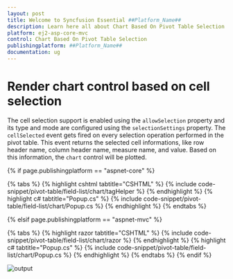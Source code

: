 ```yaml
---
layout: post
title: Welcome to Syncfusion Essential ##Platform_Name##
description: Learn here all about Chart Based On Pivot Table Selection of Syncfusion Essential ##Platform_Name## widgets based on HTML5 and jQuery.
platform: ej2-asp-core-mvc
control: Chart Based On Pivot Table Selection
publishingplatform: ##Platform_Name##
documentation: ug
---
```


# Render chart control based on cell selection

The cell selection support is enabled using the `allowSelection` property and its type and mode are configured using the `selectionSettings` property. The `cellSelected` event gets fired on every selection operation performed in the pivot table. This event returns the selected cell informations, like row header name, column header name, measure name, and value. Based on this information, the `chart` control will be plotted.

{% if page.publishingplatform == "aspnet-core" %}

{% tabs %}
{% highlight cshtml tabtitle="CSHTML" %}
{% include code-snippet/pivot-table/field-list/chart/tagHelper %}
{% endhighlight %}
{% highlight c# tabtitle="Popup.cs" %}
{% include code-snippet/pivot-table/field-list/chart/Popup.cs %}
{% endhighlight %}
{% endtabs %}

{% elsif page.publishingplatform == "aspnet-mvc" %}

{% tabs %}
{% highlight razor tabtitle="CSHTML" %}
{% include code-snippet/pivot-table/field-list/chart/razor %}
{% endhighlight %}
{% highlight c# tabtitle="Popup.cs" %}
{% include code-snippet/pivot-table/field-list/chart/Popup.cs %}
{% endhighlight %}
{% endtabs %}
{% endif %}



![output](images/chart-selection.png)